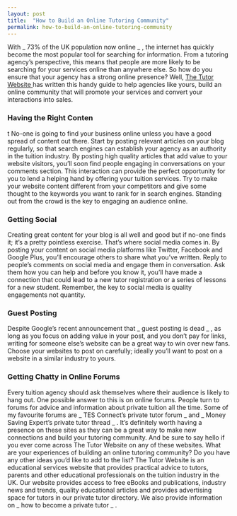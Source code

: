 ```yaml
---
layout: post
title:  "How to Build an Online Tutoring Community"
permalink: how-to-build-an-online-tutoring-community
---
```

With _ 73% of the UK population now online _ , the internet has quickly become
the most popular tool for searching for information. From a tutoring agency’s
perspective, this means that people are more likely to be searching for your
services online than anywhere else. So how do you ensure that your agency has
a strong online presence? Well, [ The Tutor Website
](http://thetutorwebsite.co.uk/) has written this handy guide to help agencies
like yours, build an online community that will promote your services and
convert your interactions into sales.

### Having the Right Conten

t No-one is going to find your business online unless you have a good spread of content out there. Start by posting relevant articles on your blog regularly, so that search engines can establish your agency as an authority in the tuition industry. By posting high quality articles that add value to your website visitors, you’ll soon find people engaging in conversations on your comments section. This interaction can provide the perfect opportunity for you to lend a helping hand by offering your tuition services. Try to make your website content different from your competitors and give some thought to the keywords you want to rank for in search engines. Standing out from the crowd is the key to engaging an audience online. 

### Getting Social

Creating great content for your blog is all well and good but if no-one finds it; it’s a pretty pointless exercise. That’s where social media comes in. By posting your content on social media platforms like Twitter, Facebook and Google Plus, you’ll encourage others to share what you’ve written. Reply to people’s comments on social media and engage them in conversation. Ask them how you can help and before you know it, you’ll have made a connection that could lead to a new tutor registration or a series of lessons for a new student. Remember, the key to social media is quality engagements not quantity. 

### Guest Posting

Despite Google’s recent announcement that _ guest posting is dead _ , as long as you focus on adding value in your post, and you don’t pay for links, writing for someone else’s website can be a great way to win over new fans. Choose your websites to post on carefully; ideally you’ll want to post on a website in a similar industry to yours. 

### Getting Chatty in Online Forums

Every tuition agency should ask themselves where their audience is likely to hang out. One possible answer to this is on online forums. People turn to forums for advice and information about private tuition all the time. Some of my favourite forums are _ TES Connect’s private tutor forum _ and _ Money Saving Expert’s private tutor thread _ . It’s definitely worth having a presence on these sites as they can be a great way to make new connections and build your tutoring community. And be sure to say hello if you ever come across The Tutor Website on any of these websites. What are your experiences of building an online tutoring community? Do you have any other ideas you’d like to add to the list? The Tutor Website is an educational services website that provides practical advice to tutors, parents and other educational professionals on the tuition industry in the UK. Our website provides access to free eBooks and publications, industry news and trends, quality educational articles and provides advertising space for tutors in our private tutor directory. We also provide information on _ how to become a private tutor _ .
